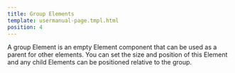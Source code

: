 ```yaml
---
title: Group Elements
template: usermanual-page.tmpl.html
position: 4
---
```


A group Element is an empty Element component that can be used as a parent for other elements. You can set the size and position of this Element and any child Elements can be positioned relative to the group.
